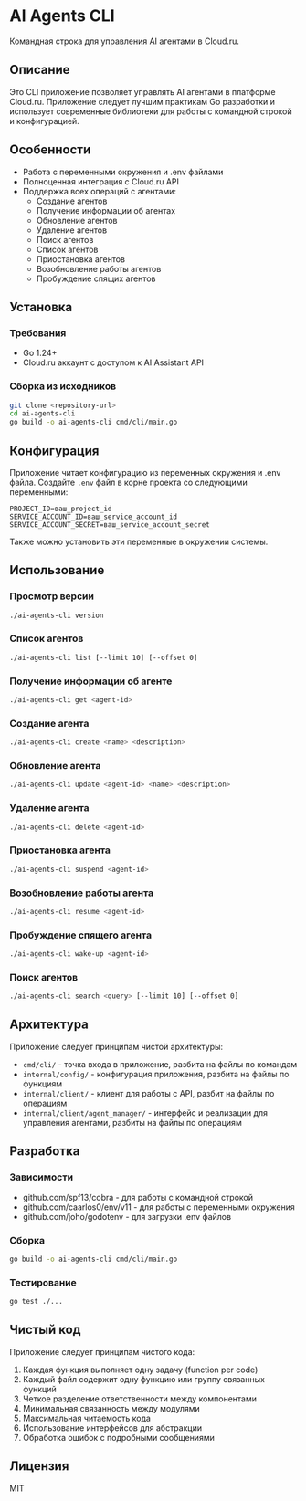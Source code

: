 # AI Agents CLI

Командная строка для управления AI агентами в Cloud.ru.

## Описание

Это CLI приложение позволяет управлять AI агентами в платформе Cloud.ru. Приложение следует лучшим практикам Go разработки и использует современные библиотеки для работы с командной строкой и конфигурацией.

## Особенности

- Работа с переменными окружения и .env файлами
- Полноценная интеграция с Cloud.ru API
- Поддержка всех операций с агентами:
  - Создание агентов
  - Получение информации об агентах
  - Обновление агентов
  - Удаление агентов
  - Поиск агентов
  - Список агентов
  - Приостановка агентов
  - Возобновление работы агентов
  - Пробуждение спящих агентов

## Установка

### Требования

- Go 1.24+
- Cloud.ru аккаунт с доступом к AI Assistant API

### Сборка из исходников

```bash
git clone <repository-url>
cd ai-agents-cli
go build -o ai-agents-cli cmd/cli/main.go
```

## Конфигурация

Приложение читает конфигурацию из переменных окружения и .env файла. Создайте `.env` файл в корне проекта со следующими переменными:

```env
PROJECT_ID=ваш_project_id
SERVICE_ACCOUNT_ID=ваш_service_account_id
SERVICE_ACCOUNT_SECRET=ваш_service_account_secret
```

Также можно установить эти переменные в окружении системы.

## Использование

### Просмотр версии

```bash
./ai-agents-cli version
```

### Список агентов

```bash
./ai-agents-cli list [--limit 10] [--offset 0]
```

### Получение информации об агенте

```bash
./ai-agents-cli get <agent-id>
```

### Создание агента

```bash
./ai-agents-cli create <name> <description>
```

### Обновление агента

```bash
./ai-agents-cli update <agent-id> <name> <description>
```

### Удаление агента

```bash
./ai-agents-cli delete <agent-id>
```

### Приостановка агента

```bash
./ai-agents-cli suspend <agent-id>
```

### Возобновление работы агента

```bash
./ai-agents-cli resume <agent-id>
```

### Пробуждение спящего агента

```bash
./ai-agents-cli wake-up <agent-id>
```

### Поиск агентов

```bash
./ai-agents-cli search <query> [--limit 10] [--offset 0]
```

## Архитектура

Приложение следует принципам чистой архитектуры:

- `cmd/cli/` - точка входа в приложение, разбита на файлы по командам
- `internal/config/` - конфигурация приложения, разбита на файлы по функциям
- `internal/client/` - клиент для работы с API, разбит на файлы по операциям
- `internal/client/agent_manager/` - интерфейс и реализации для управления агентами, разбиты на файлы по операциям

## Разработка

### Зависимости

- github.com/spf13/cobra - для работы с командной строкой
- github.com/caarlos0/env/v11 - для работы с переменными окружения
- github.com/joho/godotenv - для загрузки .env файлов

### Сборка

```bash
go build -o ai-agents-cli cmd/cli/main.go
```

### Тестирование

```bash
go test ./...
```

## Чистый код

Приложение следует принципам чистого кода:

1. Каждая функция выполняет одну задачу (function per code)
2. Каждый файл содержит одну функцию или группу связанных функций
3. Четкое разделение ответственности между компонентами
4. Минимальная связанность между модулями
5. Максимальная читаемость кода
6. Использование интерфейсов для абстракции
7. Обработка ошибок с подробными сообщениями

## Лицензия

MIT
